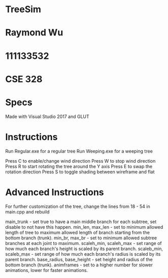 # TreeSim

# Raymond Wu
# 111133532
# CSE 328

# Specs
Made with Visual Studio 2017 and GLUT

# Instructions

Run Regular.exe for a regular tree
Run Weeping.exe for a weeping tree

Press C to enable/change wind direction
Press W to stop wind direction
Press R to start rotating the tree around the Y axis
Press E to swap the rotation direction
Press S to toggle shading between wireframe and flat

# Advanced Instructions

For further customization of the tree, change the lines from 18 - 54 in main.cpp and rebuild

main_trunk - set true to have a main middle branch for each subtree, set disable to not have this happen.
min_len, max_len - set to minimum allowed length of tree to maximum allowed length of branch starting from the bottom branch (trunk).
min_br, max_br - set to minimum allowed subtree branches at each joint to maximum.
scaleh_min, scaleh_max - set range of how much each branch's height is scaled by its parent branch.
scaleb_min, scaleb_max - set range of how much each branch's radius is scaled by its parent branch.
base_radius, base_height - set height and radius of the bottom branch (trunk).
animframes - set to a higher number for slower animations, lower for faster animations.
